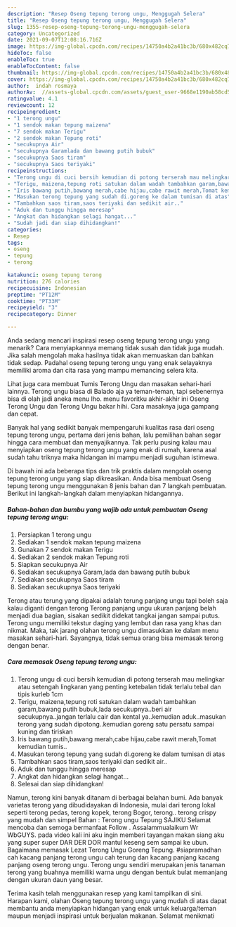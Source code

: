 ```yaml
---
description: "Resep Oseng tepung terong ungu, Menggugah Selera"
title: "Resep Oseng tepung terong ungu, Menggugah Selera"
slug: 1355-resep-oseng-tepung-terong-ungu-menggugah-selera
category: Uncategorized
date: 2021-09-07T12:08:16.716Z
image: https://img-global.cpcdn.com/recipes/14750a4b2a41bc3b/680x482cq70/oseng-tepung-terong-ungu-foto-resep-utama.jpg
hideToc: false
enableToc: true
enableTocContent: false
thumbnail: https://img-global.cpcdn.com/recipes/14750a4b2a41bc3b/680x482cq70/oseng-tepung-terong-ungu-foto-resep-utama.jpg
cover: https://img-global.cpcdn.com/recipes/14750a4b2a41bc3b/680x482cq70/oseng-tepung-terong-ungu-foto-resep-utama.jpg
author:  indah rosmaya
authorAv:  //assets-global.cpcdn.com/assets/guest_user-9668e1190ab58cd58d666d5934e79c79da2e02f4421a6ed9abc4b163da97d6e7.png
ratingvalue: 4.1
reviewcount: 12
recipeingredient:
- "1 terong ungu"
- "1 sendok makan tepung maizena"
- "7 sendok makan Terigu"
- "2 sendok makan Tepung roti"
- "secukupnya Air"
- "secukupnya Garamlada dan bawang putih bubuk"
- "secukupnya Saos tiram"
- "secukupnya Saos teriyaki"
recipeinstructions:
- "Terong ungu di cuci bersih kemudian di potong terserah mau melingkar atau setengah lingkaran yang penting ketebalan tidak terlalu tebal dan tipis kurleb 1cm"
- "Terigu, maizena,tepung roti satukan dalam wadah tambahkan garam,bawang putih bubuk,lada secukupnya..beri air secukupnya..jangan terlalu cair dan kental ya..kemudian aduk..masukan terong yang sudah dipotong..kemudian goreng satu persatu sampai kuning dan tiriskan"
- "Iris bawang putih,bawang merah,cabe hijau,cabe rawit merah,Tomat kemudian tumis.."
- "Masukan terong tepung yang sudah di.goreng ke dalam tumisan di atas"
- "Tambahkan saos tiram,saos teriyaki dan sedikit air.."
- "Aduk dan tunggu hingga meresap"
- "Angkat dan hidangkan selagi hangat..."
- "Sudah jadi dan siap dihidangkan!"
categories:
- Resep
tags:
- oseng
- tepung
- terong

katakunci: oseng tepung terong 
nutrition: 276 calories
recipecuisine: Indonesian
preptime: "PT12M"
cooktime: "PT33M"
recipeyield: "3"
recipecategory: Dinner

---
```



Anda sedang mencari inspirasi resep oseng tepung terong ungu yang menarik? Cara menyiapkannya memang tidak susah dan tidak juga mudah. Jika salah mengolah maka hasilnya tidak akan memuaskan dan bahkan tidak sedap. Padahal oseng tepung terong ungu yang enak selayaknya memiliki aroma dan cita rasa yang mampu memancing selera kita.


Lihat juga cara membuat Tumis Terong Ungu dan masakan sehari-hari lainnya. Terong ungu biasa di Balado aja ya teman-teman, tapi sebenernya bisa di olah jadi aneka menu lho. menu favoritku akhir-akhir ini Oseng Terong Ungu dan Terong Ungu bakar hihi. Cara masaknya juga gampang dan cepat.

Banyak hal yang sedikit banyak mempengaruhi kualitas rasa dari oseng tepung terong ungu, pertama dari jenis bahan, lalu pemilihan bahan segar hingga cara membuat dan menyajikannya. Tak perlu pusing kalau mau menyiapkan oseng tepung terong ungu yang enak di rumah, karena asal sudah tahu triknya maka hidangan ini mampu menjadi suguhan istimewa.


Di bawah ini ada beberapa tips dan trik praktis dalam mengolah oseng tepung terong ungu yang siap dikreasikan. Anda bisa membuat Oseng tepung terong ungu menggunakan 8 jenis bahan dan 7 langkah pembuatan. Berikut ini langkah-langkah dalam menyiapkan hidangannya.

<!--inarticleads1-->

##### Bahan-bahan dan bumbu yang wajib ada untuk pembuatan Oseng tepung terong ungu:

1. Persiapkan 1 terong ungu
1. Sediakan 1 sendok makan tepung maizena
1. Gunakan 7 sendok makan Terigu
1. Sediakan 2 sendok makan Tepung roti
1. Siapkan secukupnya Air
1. Sediakan secukupnya Garam,lada dan bawang putih bubuk
1. Sediakan secukupnya Saos tiram
1. Sediakan secukupnya Saos teriyaki


Terong atau terung yang dipakai adalah terung panjang ungu tapi boleh saja kalau diganti dengan terong Terong panjang ungu ukuran panjang belah menjadi dua bagian, sisakan sedikit didekat tangkai jangan sampai putus. Terong ungu memiliki tekstur daging yang lembut dan rasa yang khas dan nikmat. Maka, tak jarang olahan terong ungu dimasukkan ke dalam menu masakan sehari-hari. Sayangnya, tidak semua orang bisa memasak terong dengan benar. 

<!--inarticleads2-->

##### Cara memasak Oseng tepung terong ungu:

1. Terong ungu di cuci bersih kemudian di potong terserah mau melingkar atau setengah lingkaran yang penting ketebalan tidak terlalu tebal dan tipis kurleb 1cm
1. Terigu, maizena,tepung roti satukan dalam wadah tambahkan garam,bawang putih bubuk,lada secukupnya..beri air secukupnya..jangan terlalu cair dan kental ya..kemudian aduk..masukan terong yang sudah dipotong..kemudian goreng satu persatu sampai kuning dan tiriskan
1. Iris bawang putih,bawang merah,cabe hijau,cabe rawit merah,Tomat kemudian tumis..
1. Masukan terong tepung yang sudah di.goreng ke dalam tumisan di atas
1. Tambahkan saos tiram,saos teriyaki dan sedikit air..
1. Aduk dan tunggu hingga meresap
1. Angkat dan hidangkan selagi hangat...
1. Selesai dan siap dihidangkan!

Namun, terong kini banyak ditanam di berbagai belahan bumi. Ada banyak varietas terong yang dibudidayakan di Indonesia, mulai dari terong lokal seperti terong pedas, terong kopek, terong Bogor, terong.. terong crispy yang mudah dan simpel Bahan : Terong ungu Tepung SAJIKU Selamat mencoba dan semoga bermanfaat Follow . Assalammualaikum Wr WbGUYS. pada video kali ini aku ingin memberi tayangan makan siang aku yang super super DAR DER DOR mantul keseng sem sampai ke ubun. Bagaimana memasak Lezat Terong Ungu Goreng Tepung. #siapramadhan cah kacang panjang terong ungu cah terung dan kacang panjang kacang panjang oseng terong ungu. Terong ungu sendiri merupakan jenis tanaman terong yang buahnya memiliki warna ungu dengan bentuk bulat memanjang dengan ukuran daun yang besar. 

Terima kasih telah menggunakan resep yang kami tampilkan di sini. Harapan kami, olahan Oseng tepung terong ungu yang mudah di atas dapat membantu anda menyiapkan hidangan yang enak untuk keluarga/teman maupun menjadi inspirasi untuk berjualan makanan. Selamat menikmati
